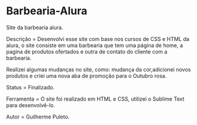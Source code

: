 # Barbearia-Alura

Site da barbearia alura.

Descrição = Desenvolvi esse site com base nos cursos de CSS e HTML da alura, o site consiste em uma barbearia que tem uma página de home, a pagina de produtos 
ofertados e outra de contato do cliente com a barbearia.

Realizei algumas mudanças no site, como: mudança da cor,adicionei novos produtos e criei uma nova aba de promoção para o Outubro rosa.

Status = Finalizado.

Ferramenta = O site foi realizado em HTML e CSS, utilizei o Sublime Text para desenvolvê-lo.

Autor = Guilherme Puleto.
